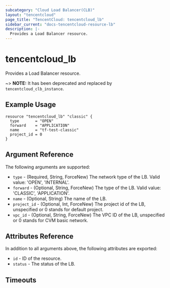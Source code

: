 ```yaml
---
subcategory: "Cloud Load Balancer(CLB)"
layout: "tencentcloud"
page_title: "TencentCloud: tencentcloud_lb"
sidebar_current: "docs-tencentcloud-resource-lb"
description: |-
  Provides a Load Balancer resource.
---
```


# tencentcloud_lb

Provides a Load Balancer resource.

~> **NOTE:** It has been deprecated and replaced by `tencentcloud_clb_instance`.

## Example Usage

```hcl
resource "tencentcloud_lb" "classic" {
  type       = "OPEN"
  forward    = "APPLICATION"
  name       = "tf-test-classic"
  project_id = 0
}
```

## Argument Reference

The following arguments are supported:

* `type` - (Required, String, ForceNew) The network type of the LB. Valid value: 'OPEN', 'INTERNAL'.
* `forward` - (Optional, String, ForceNew) The type of the LB. Valid value: 'CLASSIC', 'APPLICATION'.
* `name` - (Optional, String) The name of the LB.
* `project_id` - (Optional, Int, ForceNew) The project id of the LB, unspecified or 0 stands for default project.
* `vpc_id` - (Optional, String, ForceNew) The VPC ID of the LB, unspecified or 0 stands for CVM basic network.

## Attributes Reference

In addition to all arguments above, the following attributes are exported:

* `id` - ID of the resource.
* `status` - The status of the LB.


## Timeouts

<no value>



